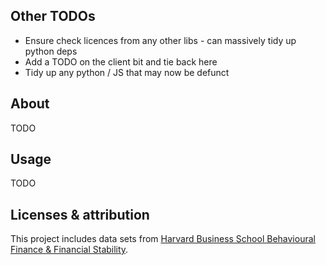## Other TODOs
* Ensure check licences from any other libs - can massively tidy up python deps
* Add a TODO on the client bit and tie back here
* Tidy up any python / JS that may now be defunct

## About

TODO

## Usage

TODO

## Licenses & attribution

This project includes data sets from [Harvard Business School Behavioural Finance & Financial Stability](https://www.hbs.edu/behavioral-finance-and-financial-stability/data/Pages/global.aspx).